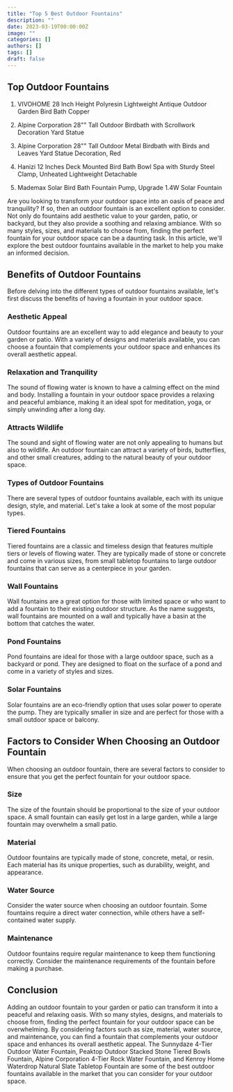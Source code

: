 ```yaml
---
title: "Top 5 Best Outdoor Fountains"
description: ""
date: 2023-03-19T00:00:00Z
image: ""
categories: []
authors: []
tags: []
draft: false
---
```



## Top Outdoor Fountains


1. VIVOHOME 28 Inch Height Polyresin Lightweight Antique Outdoor Garden Bird Bath Copper

2.  Alpine Corporation 28"" Tall Outdoor Birdbath with Scrollwork Decoration Yard Statue

3. Alpine Corporation 28"" Tall Outdoor Metal Birdbath with Birds and Leaves Yard Statue Decoration, Red

4. Hanizi 12 Inches Deck Mounted Bird Bath Bowl Spa with Sturdy Steel Clamp, Unheated Lightweight Detachable

5. Mademax Solar Bird Bath Fountain Pump, Upgrade 1.4W Solar Fountain



Are you looking to transform your outdoor space into an oasis of peace and tranquility? If so, then an outdoor fountain is an excellent option to consider. Not only do fountains add aesthetic value to your garden, patio, or backyard, but they also provide a soothing and relaxing ambiance. With so many styles, sizes, and materials to choose from, finding the perfect fountain for your outdoor space can be a daunting task. In this article, we'll explore the best outdoor fountains available in the market to help you make an informed decision.


## Benefits of Outdoor Fountains

Before delving into the different types of outdoor fountains available, let's first discuss the benefits of having a fountain in your outdoor space.


### Aesthetic Appeal

Outdoor fountains are an excellent way to add elegance and beauty to your garden or patio. With a variety of designs and materials available, you can choose a fountain that complements your outdoor space and enhances its overall aesthetic appeal.


### Relaxation and Tranquility

The sound of flowing water is known to have a calming effect on the mind and body. Installing a fountain in your outdoor space provides a relaxing and peaceful ambiance, making it an ideal spot for meditation, yoga, or simply unwinding after a long day.


### Attracts Wildlife

The sound and sight of flowing water are not only appealing to humans but also to wildlife. An outdoor fountain can attract a variety of birds, butterflies, and other small creatures, adding to the natural beauty of your outdoor space.


### Types of Outdoor Fountains

There are several types of outdoor fountains available, each with its unique design, style, and material. Let's take a look at some of the most popular types.


### Tiered Fountains

Tiered fountains are a classic and timeless design that features multiple tiers or levels of flowing water. They are typically made of stone or concrete and come in various sizes, from small tabletop fountains to large outdoor fountains that can serve as a centerpiece in your garden.


### Wall Fountains

Wall fountains are a great option for those with limited space or who want to add a fountain to their existing outdoor structure. As the name suggests, wall fountains are mounted on a wall and typically have a basin at the bottom that catches the water.


### Pond Fountains

Pond fountains are ideal for those with a large outdoor space, such as a backyard or pond. They are designed to float on the surface of a pond and come in a variety of styles and sizes.


### Solar Fountains

Solar fountains are an eco-friendly option that uses solar power to operate the pump. They are typically smaller in size and are perfect for those with a small outdoor space or balcony.


## Factors to Consider When Choosing an Outdoor Fountain

When choosing an outdoor fountain, there are several factors to consider to ensure that you get the perfect fountain for your outdoor space.


### Size

The size of the fountain should be proportional to the size of your outdoor space. A small fountain can easily get lost in a large garden, while a large fountain may overwhelm a small patio.


### Material

Outdoor fountains are typically made of stone, concrete, metal, or resin. Each material has its unique properties, such as durability, weight, and appearance.


### Water Source

Consider the water source when choosing an outdoor fountain. Some fountains require a direct water connection, while others have a self-contained water supply.


### Maintenance

Outdoor fountains require regular maintenance to keep them functioning correctly. Consider the maintenance requirements of the fountain before making a purchase.


## Conclusion

Adding an outdoor fountain to your garden or patio can transform it into a peaceful and relaxing oasis. With so many styles, designs, and materials to choose from, finding the perfect fountain for your outdoor space can be overwhelming. By considering factors such as size, material, water source, and maintenance, you can find a fountain that complements your outdoor space and enhances its overall aesthetic appeal. The Sunnydaze 4-Tier Outdoor Water Fountain, Peaktop Outdoor Stacked Stone Tiered Bowls Fountain, Alpine Corporation 4-Tier Rock Water Fountain, and Kenroy Home Waterdrop Natural Slate Tabletop Fountain are some of the best outdoor fountains available in the market that you can consider for your outdoor space.

